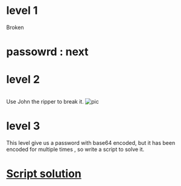 # level 1 
Broken 
# passowrd : next
# level 2 
```debfKNH1AvtBo deGH9Aq./kiSY denjFRfA8kzL2 deCfBQ0MS4MSA delCZeH4hHOq. deKaHJpaMFqSk deURVbdSEtxPo deImhlc0Y/L/k dehu92waVC.Pk deVX2jv60XD4Q detlQw1i3GbU2 der4QGDteh9qY
```
Use John the ripper to break it.
![pic]()
# level 3
This level give us a password with base64 encoded, but it has been encoded for multiple times , so write a script to solve it.
# [Script solution]()

